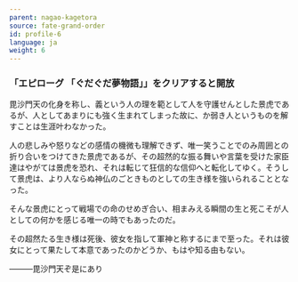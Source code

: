 ```yaml
---
parent: nagao-kagetora
source: fate-grand-order
id: profile-6
language: ja
weight: 6
---
```


### 「エピローグ 「ぐだぐだ夢物語」」をクリアすると開放

毘沙門天の化身を称し、義という人の理を範として人を守護せんとした景虎であるが、人としてあまりにも強く生まれてしまった故に、か弱き人というものを解すことは生涯叶わなかった。

人の悲しみや怒りなどの感情の機微も理解できず、唯一笑うことでのみ周囲との折り合いをつけてきた景虎であるが、その超然的な振る舞いや言葉を受けた家臣達はやがては景虎を恐れ、それは転じて狂信的な信仰へと転化してゆく。そうして景虎は、より人ならぬ神仏のごときものとしての生き様を強いられることとなった。

そんな景虎にとって戦場での命のせめぎ合い、相まみえる瞬間の生と死こそが人としての何かを感じる唯一の時でもあったのだ。

その超然たる生き様は死後、彼女を指して軍神と称するにまで至った。それは彼女にとって果たして本意であったのかどうか、もはや知る由もない。

―――毘沙門天ぞ是にあり

